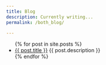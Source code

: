 ```yaml
---
title: Blog
description: Currently writing...
permalink: /both_blog/

---
```


<ul>
  {% for post in site.posts %}
    <li>
      <a href="{{ post.url }}">{{ post.title }}</a> {{ post.description }}
    </li>
  {% endfor %}
</ul>
